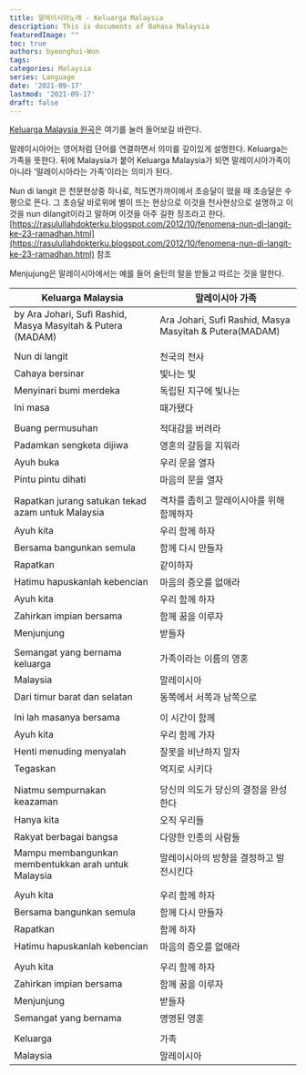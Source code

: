 ```yaml
---
title: 말레이시아노래 - Keluarga Malaysia
description: This is documents of Bahasa Malaysia
featuredImage: ""
toc: true
authors: byeonghui-Won
tags:
categories: Malaysia
series: Language
date: '2021-09-17'
lastmod: '2021-09-17'
draft: false
---
```


[Keluarga Malaysia 원곡](https://www.youtube.com/watch?v=3mpC-CgzPnc&ab_channel=RocketfuelNetwork)은 여기를 눌러 들어보길 바란다. 


말레이시아어는 영어처럼 단어를 연결하면서 의미를 깊이있게 설명한다. Keluarga는 가족을 뜻한다. 뒤에 Malaysia가 붙어 Keluarga Malaysia가 되면 말레이시아가족이 아니라 '말레이시아라는 가족'이라는 의미가 된다. 

Nun di langit 은 천문현상중 하나로, 적도면가까이에서 초승달이 떴을 때 초승달은 수평으로 뜬다. 그 초승달 바로위에 별이 뜨는 현상으로 이것을 천사현상으로 설명하고 이것을 nun dilangit이라고 말하며 이것을 아주 길한 징조라고 한다. 
[https://rasulullahdokterku.blogspot.com/2012/10/fenomena-nun-di-langit-ke-23-ramadhan.html](https://rasulullahdokterku.blogspot.com/2012/10/fenomena-nun-di-langit-ke-23-ramadhan.html) 참조

Menjujung은 말레이시아에서는 예를 들어 술탄의 말을 받들고 따르는 것을 말한다. 



| Keluarga Malaysia                                           | 말레이시아 가족                                         |
|-------------------------------------------------------------|---------------------------------------------------------|
| by Ara Johari, Sufi Rashid, Masya Masyitah & Putera (MADAM) | Ara Johari, Sufi Rashid, Masya Masyitah & Putera(MADAM) |
|                                                             |                                                         |
| Nun di langit                                               | 천국의 천사                                             |
| Cahaya bersinar                                             | 빛나는 빛                                               |
| Menyinari bumi merdeka                                      | 독립된 지구에 빛나는                                    |
| Ini masa                                                    | 때가됐다                                                |
|                                                             |                                                         |
| Buang permusuhan                                            | 적대감을 버려라                                         |
| Padamkan sengketa dijiwa                                    | 영혼의 갈등을 지워라                                    |
| Ayuh buka                                                   | 우리 문을 열자                                          |
| Pintu pintu dihati                                          | 마음의 문을 열자                                        |
|                                                             |                                                         |
| Rapatkan jurang satukan tekad azam untuk Malaysia           | 격차를 좁히고 말레이시아를 위해 함께하자                |
| Ayuh kita                                                   | 우리 함께 하자                                          |
| Bersama bangunkan semula                                    | 함께 다시 만들자                                        |
| Rapatkan                                                    | 같이하자                                                |
| Hatimu hapuskanlah kebencian                                | 마음의 증오를 없애라                                    |
| Ayuh kita                                                   | 우리 함께 하자                                          |
| Zahirkan impian bersama                                     | 함께 꿈을 이루자                                        |
| Menjunjung                                                  | 받들자                                                  |
|                                                             |                                                         |
| Semangat yang bernama keluarga                              | 가족이라는 이름의 영혼                                  |
| Malaysia                                                    | 말레이시아                                              |
| Dari timur barat dan selatan                                | 동쪽에서 서쪽과 남쪽으로                                |
|                                                             |                                                         |
| Ini lah masanya bersama                                     | 이 시간이 함께                                          |
| Ayuh kita                                                   | 우리 함께 가자                                          |
| Henti menuding menyalah                                     | 잘못을 비난하지 말자                                    |
| Tegaskan                                                    | 억지로 시키다                                           |
|                                                             |                                                         |
| Niatmu sempurnakan keazaman                                 | 당신의 의도가 당신의 결정을 완성한다                    |
| Hanya kita                                                  | 오직 우리들                                             |
| Rakyat berbagai bangsa                                      | 다양한 인종의 사람들                                    |
| Mampu membangunkan membentukkan arah untuk Malaysia         | 말레이시아의 방향을 결정하고 발전시킨다                 |
|                                                             |                                                         |
| Ayuh kita                                                   | 우리 함께 하자                                          |
| Bersama bangunkan semula                                    | 함께 다시 만들자                                        |
| Rapatkan                                                    | 함께 하자                                               |
| Hatimu hapuskanlah kebencian                                | 마음의 증오를 없애라                                    |
|                                                             |                                                         |
| Ayuh kita                                                   | 우리 함께 하자                                          |
| Zahirkan impian bersama                                     | 함께 꿈을 이루자                                        |
| Menjunjung                                                  | 받들자                                                  |
| Semangat yang bernama                                       | 명명된 영혼                                             |
|                                                             |                                                         |
| Keluarga                                                    | 가족                                                    |
| Malaysia                                                    | 말레이시아                                              |
